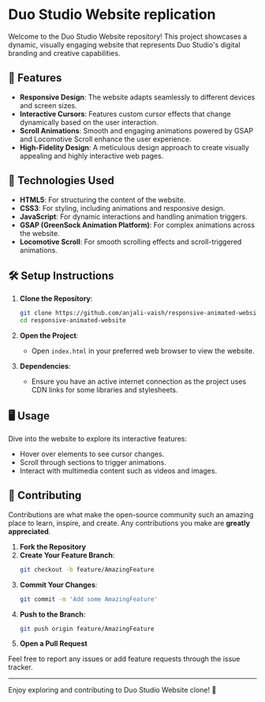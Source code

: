 
# Duo Studio Website replication

Welcome to the Duo Studio Website repository! This project showcases a dynamic, visually engaging website that represents Duo Studio's digital branding and creative capabilities.

## 🌟 Features

- **Responsive Design**: The website adapts seamlessly to different devices and screen sizes.
- **Interactive Cursors**: Features custom cursor effects that change dynamically based on the user interaction.
- **Scroll Animations**: Smooth and engaging animations powered by GSAP and Locomotive Scroll enhance the user experience.
- **High-Fidelity Design**: A meticulous design approach to create visually appealing and highly interactive web pages.

## 🚀 Technologies Used

- **HTML5**: For structuring the content of the website.
- **CSS3**: For styling, including animations and responsive design.
- **JavaScript**: For dynamic interactions and handling animation triggers.
- **GSAP (GreenSock Animation Platform)**: For complex animations across the website.
- **Locomotive Scroll**: For smooth scrolling effects and scroll-triggered animations.

## 🛠️ Setup Instructions

1. **Clone the Repository**:
   ```bash
   git clone https://github.com/anjali-vaish/responsive-animated-website.git
   cd responsive-animated-website
   ```

2. **Open the Project**:
   - Open `index.html` in your preferred web browser to view the website.

3. **Dependencies**:
   - Ensure you have an active internet connection as the project uses CDN links for some libraries and stylesheets.

## 🖥️ Usage

Dive into the website to explore its interactive features:
- Hover over elements to see cursor changes.
- Scroll through sections to trigger animations.
- Interact with multimedia content such as videos and images.

## 🤝 Contributing

Contributions are what make the open-source community such an amazing place to learn, inspire, and create. Any contributions you make are **greatly appreciated**.

1. **Fork the Repository**
2. **Create Your Feature Branch**:
   ```bash
   git checkout -b feature/AmazingFeature
   ```
3. **Commit Your Changes**:
   ```bash
   git commit -m 'Add some AmazingFeature'
   ```
4. **Push to the Branch**:
   ```bash
   git push origin feature/AmazingFeature
   ```
5. **Open a Pull Request**

Feel free to report any issues or add feature requests through the issue tracker.

---

Enjoy exploring and contributing to Duo Studio Website clone! 🚀
```


